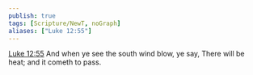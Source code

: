 ```yaml
---
publish: true
tags: [Scripture/NewT, noGraph]
aliases: ["Luke 12:55"]
---
```

[Luke 12:55](https://churchofjesuschrist.org/study/scriptures/nt/luke/12?lang=eng&id=p55#p55) And when ye see the south wind blow, ye say, There will be heat; and it cometh to pass.
